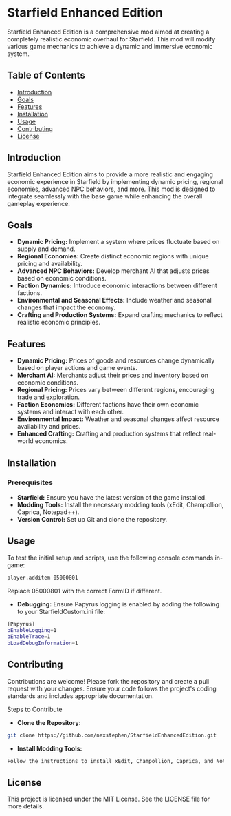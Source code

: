 # Starfield Enhanced Edition

Starfield Enhanced Edition is a comprehensive mod aimed at creating a completely realistic economic overhaul for Starfield. This mod will modify various game mechanics to achieve a dynamic and immersive economic system.

## Table of Contents
- [Introduction](#introduction)
- [Goals](#goals)
- [Features](#features)
- [Installation](#installation)
- [Usage](#usage)
- [Contributing](#contributing)
- [License](#license)

## Introduction
Starfield Enhanced Edition aims to provide a more realistic and engaging economic experience in Starfield by implementing dynamic pricing, regional economies, advanced NPC behaviors, and more. This mod is designed to integrate seamlessly with the base game while enhancing the overall gameplay experience.

## Goals
- **Dynamic Pricing:** Implement a system where prices fluctuate based on supply and demand.
- **Regional Economies:** Create distinct economic regions with unique pricing and availability.
- **Advanced NPC Behaviors:** Develop merchant AI that adjusts prices based on economic conditions.
- **Faction Dynamics:** Introduce economic interactions between different factions.
- **Environmental and Seasonal Effects:** Include weather and seasonal changes that impact the economy.
- **Crafting and Production Systems:** Expand crafting mechanics to reflect realistic economic principles.

## Features
- **Dynamic Pricing:** Prices of goods and resources change dynamically based on player actions and game events.
- **Merchant AI:** Merchants adjust their prices and inventory based on economic conditions.
- **Regional Pricing:** Prices vary between different regions, encouraging trade and exploration.
- **Faction Economics:** Different factions have their own economic systems and interact with each other.
- **Environmental Impact:** Weather and seasonal changes affect resource availability and prices.
- **Enhanced Crafting:** Crafting and production systems that reflect real-world economics.

## Installation
### Prerequisites
- **Starfield:** Ensure you have the latest version of the game installed.
- **Modding Tools:** Install the necessary modding tools (xEdit, Champollion, Caprica, Notepad++).
- **Version Control:** Set up Git and clone the repository.
  
  
## Usage
To test the initial setup and scripts, use the following console commands in-game:
```sh
player.additem 05000801
```
Replace 05000801 with the correct FormID if different.

- **Debugging:**
Ensure Papyrus logging is enabled by adding the following to your StarfieldCustom.ini file:
```sh
[Papyrus]
bEnableLogging=1
bEnableTrace=1
bLoadDebugInformation=1
```

## Contributing
Contributions are welcome! Please fork the repository and create a pull request with your changes. Ensure your code follows the project's coding standards and includes appropriate documentation.

Steps to Contribute
- **Clone the Repository:**
```sh
git clone https://github.com/nexstephen/StarfieldEnhancedEdition.git
```
- **Install Modding Tools:**
```sh
Follow the instructions to install xEdit, Champollion, Caprica, and Notepad++.
```

## License
This project is licensed under the MIT License. See the LICENSE file for more details.
